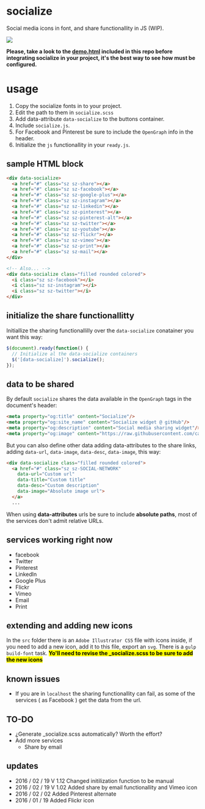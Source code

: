 # socialize
Social media icons in font, and share functionallity in JS (WIP).

<img src="https://raw.githubusercontent.com/carloscabo/socialize/master/snapshot.png">

**Please, take a look to the [demo.html](https://raw.githubusercontent.com/carloscabo/socialize/master/demo.html) included in this repo before integrating socialize in your project, it's the best way to see how must be configured.**

# usage

1. Copy the socialize fonts in to your project.
2. Edit the path to them in `socialize.scss`
3. Add data-attribute `data-socialize` to the buttons container.
4. Include `socialize.js`.
5. For Facebook and Pinterest be sure to include the `OpenGraph` info in the header.
6. Initialize the `js` functionallity in your `ready.js`.

## sample HTML block

````html
<div data-socialize>
  <a href="#" class="sz sz-share"></a>
  <a href="#" class="sz sz-facebook"></a>
  <a href="#" class="sz sz-google-plus"></a>
  <a href="#" class="sz sz-instagram"></a>
  <a href="#" class="sz sz-linkedin"></a>
  <a href="#" class="sz sz-pinterest"></a>
  <a href="#" class="sz sz-pinterest-alt"></a>
  <a href="#" class="sz sz-twitter"></a>
  <a href="#" class="sz sz-youtube"></a>
  <a href="#" class="sz sz-flickr"></a>
  <a href="#" class="sz sz-vimeo"></a>
  <a href="#" class="sz sz-print"></a>
  <a href="#" class="sz sz-mail"></a>
</div>

<!-- Also... -->
<div data-socialize class="filled rounded colored">
  <i class="sz sz-facebook"></i>
  <i class="sz sz-instagram"></i>
  <i class="sz sz-twitter"></i>
</div>
````

## initialize the share functionallitty

Initiallize the sharing functionallilly over the `data-socialize` conatainer you want this way:

```javascript
$(document).ready(function() {
  // Initialize al the data-socialize containers
  $('[data-socialize]').socialize();
});
```

## data to be shared

By default `socialize` shares the data available in the `OpenGraph` tags in the document's header:

````html
<meta property="og:title" content="Socialize"/>
<meta property="og:site_name" content="Socialize widget @ gitHub"/>
<meta property="og:description" content="Social media sharing widget"/>
<meta property="og:image" content="https://raw.githubusercontent.com/carloscabo/socialize/master/snapshot.png"/>
````

But you can also define other data adding data-attributes to the share links, adding `data-url`, `data-image`, `data-desc`, `data-image`, this way:
````html
<div data-socialize class="filled rounded colored">
  <a href="#" class="sz sz-SOCIAL-NETWORK"
    data-url="Custom url"
    data-title="Custom title"
    data-desc="Custom description"
    data-image="Absolute image url">
  </a>
  ...
````

When using **data-attributes** urls be sure to include **absolute paths**, most of the services don't admit relative URLs.

## services working right now

- facebook
- Twitter
- Pinterest
- LinkedIn
- Google Plus
- Flickr
- Vimeo
- Email
- Print

## extending and adding new icons

In the `src` folder there is an `Adobe Illustrator CS5` file with icons inside, if you need to add a new icon, add it to this file, export an `svg`. There is a `gulp build-font` task. <mark>**Yo'll need to revise the _socialize.scss to be sure to add the new icons**</mark>

## known issues

- If you are in `localhost` the sharing functionallity can fail, as some of the services ( as Facebook ) get the data from the url.

## TO-DO
- ¿Generate _socialize.scss automatically? Worth the effort?
- Add more services
  - Share by email

## updates
- 2016 / 02 / 19 V 1.12 Changed initilization function to be manual
- 2016 / 02 / 19 V 1.02 Added share by email functionallity and Vimeo icon
- 2016 / 02 / 02 Added Pinterest alternate
- 2016 / 01 / 19 Added Flickr icon

